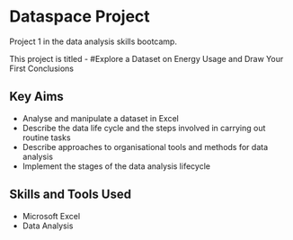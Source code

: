 Dataspace Project
====================
Project 1 in the data analysis skills bootcamp.

This project is titled - 
#Explore a Dataset on Energy Usage and Draw Your First Conclusions

Key Aims
---------
- Analyse and manipulate a dataset in Excel
- Describe the data life cycle and the steps involved in carrying out routine tasks
- Describe approaches to organisational tools and methods for data analysis
- Implement the stages of the data analysis lifecycle

Skills and Tools Used
----------------------
- Microsoft Excel
- Data Analysis
